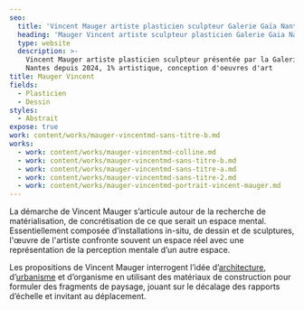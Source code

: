 ```yaml
---
seo:
  title: 'Vincent Mauger artiste plasticien sculpteur Galerie Gaïa Nantes '
  heading: 'Mauger Vincent artiste sculpteur plasticien Galerie Gaia Nantes '
  type: website
  description: >-
    Vincent Mauger artiste plasticien sculpteur présentée par la Galerie Gaia à
    Nantes depuis 2024, 1% artistique, conception d'oeuvres d'art
title: Mauger Vincent
fields:
  - Plasticien
  - Dessin
styles:
  - Abstrait
expose: true
work: content/works/mauger-vincentmd-sans-titre-b.md
works:
  - work: content/works/mauger-vincentmd-colline.md
  - work: content/works/mauger-vincentmd-sans-titre-b.md
  - work: content/works/mauger-vincentmd-sans-titre-a.md
  - work: content/works/mauger-vincentmd-sans-titre-2.md
  - work: content/works/mauger-vincentmd-portrait-vincent-mauger.md
---
```


La démarche de Vincent Mauger s’articule autour de la recherche de matérialisation, de concrétisation de ce que serait un espace mental. Essentiellement composée d’installations in-situ, de dessin et de sculptures, l'œuvre de l'artiste confronte souvent un espace réel avec une représentation de la perception mentale d’un autre espace.

Les propositions de Vincent Mauger interrogent l’idée d’[architecture](https://fr.wikipedia.org/wiki/Architecture), d’[urbanisme](https://fr.wikipedia.org/wiki/Urbanisme) et d’organisme en utilisant des matériaux de construction pour formuler des fragments de paysage, jouant sur le décalage des rapports d’échelle et invitant au déplacement.

&#x9;	&#x9;
&#x9;		&#x9;
&#x9;			&#x9;

&#x9;		&#x9;
&#x9;	&#x9;
&#x9;&#x9;
&#x9;

&#x9;		&#x9;
&#x9;	&#x9;
&#x9;&#x9;
&#x9;
